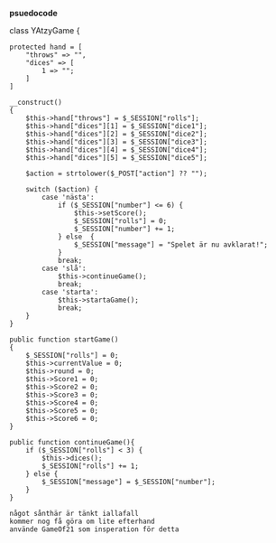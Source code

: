 __psuedocode__


class YAtzyGame {

    protected hand = [
        "throws" => "",
        "dices" => [
            1 => "";
        ]
    ]

    __construct()
    {
        $this->hand["throws"] = $_SESSION["rolls"];
        $this->hand["dices"][1] = $_SESSION["dice1"];
        $this->hand["dices"][2] = $_SESSION["dice2"];
        $this->hand["dices"][3] = $_SESSION["dice3"];
        $this->hand["dices"][4] = $_SESSION["dice4"];
        $this->hand["dices"][5] = $_SESSION["dice5"];

        $action = strtolower($_POST["action"] ?? "");

        switch ($action) {
            case 'nästa':
                if ($_SESSION["number"] <= 6) {
                    $this->setScore();
                    $_SESSION["rolls"] = 0;
                    $_SESSION["number"] += 1;
                } else  {
                    $_SESSION["message"] = "Spelet är nu avklarat!";
                }
                break;
            case 'slå':
                $this->continueGame();
                break;
            case 'starta':
                $this->startaGame();
                break;
        }
    }

    public function startGame()
    {   
        $_SESSION["rolls"] = 0;
        $this->currentValue = 0;
        $this->round = 0;
        $this->Score1 = 0;
        $this->Score2 = 0;
        $this->Score3 = 0;
        $this->Score4 = 0;
        $this->Score5 = 0;
        $this->Score6 = 0;
    }

    public function continueGame(){
        if ($_SESSION["rolls"] < 3) {
            $this->dices();
            $_SESSION["rolls"] += 1;
        } else {
            $_SESSION["message"] = $_SESSION["number"];
        }
    }

    något sånthär är tänkt iallafall 
    kommer nog få göra om lite efterhand
    använde GameOf21 som insperation för detta
